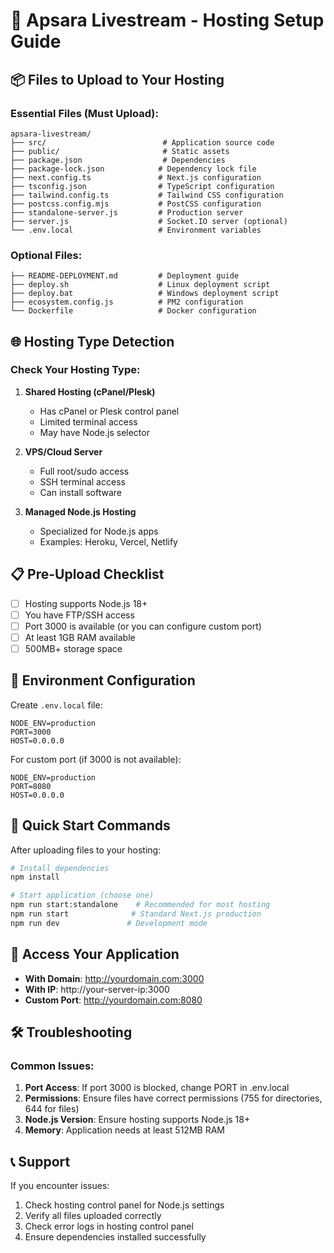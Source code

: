 # 🚀 Apsara Livestream - Hosting Setup Guide

## 📦 Files to Upload to Your Hosting

### **Essential Files (Must Upload):**
```
apsara-livestream/
├── src/                          # Application source code
├── public/                       # Static assets
├── package.json                  # Dependencies
├── package-lock.json            # Dependency lock file
├── next.config.ts               # Next.js configuration
├── tsconfig.json                # TypeScript configuration
├── tailwind.config.ts           # Tailwind CSS configuration
├── postcss.config.mjs           # PostCSS configuration
├── standalone-server.js         # Production server
├── server.js                    # Socket.IO server (optional)
└── .env.local                   # Environment variables
```

### **Optional Files:**
```
├── README-DEPLOYMENT.md         # Deployment guide
├── deploy.sh                    # Linux deployment script
├── deploy.bat                   # Windows deployment script
├── ecosystem.config.js          # PM2 configuration
└── Dockerfile                   # Docker configuration
```

## 🌐 **Hosting Type Detection**

### **Check Your Hosting Type:**

1. **Shared Hosting (cPanel/Plesk)**
   - Has cPanel or Plesk control panel
   - Limited terminal access
   - May have Node.js selector

2. **VPS/Cloud Server**
   - Full root/sudo access
   - SSH terminal access
   - Can install software

3. **Managed Node.js Hosting**
   - Specialized for Node.js apps
   - Examples: Heroku, Vercel, Netlify

## 📋 **Pre-Upload Checklist**

- [ ] Hosting supports Node.js 18+
- [ ] You have FTP/SSH access
- [ ] Port 3000 is available (or you can configure custom port)
- [ ] At least 1GB RAM available
- [ ] 500MB+ storage space

## 🔧 **Environment Configuration**

Create `.env.local` file:
```env
NODE_ENV=production
PORT=3000
HOST=0.0.0.0
```

For custom port (if 3000 is not available):
```env
NODE_ENV=production
PORT=8080
HOST=0.0.0.0
```

## 🚀 **Quick Start Commands**

After uploading files to your hosting:

```bash
# Install dependencies
npm install

# Start application (choose one)
npm run start:standalone    # Recommended for most hosting
npm run start              # Standard Next.js production
npm run dev               # Development mode
```

## 📱 **Access Your Application**

- **With Domain**: http://yourdomain.com:3000
- **With IP**: http://your-server-ip:3000
- **Custom Port**: http://yourdomain.com:8080

## 🛠️ **Troubleshooting**

### **Common Issues:**

1. **Port Access**: If port 3000 is blocked, change PORT in .env.local
2. **Permissions**: Ensure files have correct permissions (755 for directories, 644 for files)
3. **Node.js Version**: Ensure hosting supports Node.js 18+
4. **Memory**: Application needs at least 512MB RAM

## 📞 **Support**

If you encounter issues:
1. Check hosting control panel for Node.js settings
2. Verify all files uploaded correctly
3. Check error logs in hosting control panel
4. Ensure dependencies installed successfully
